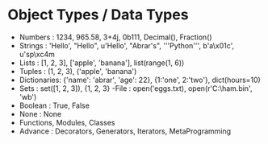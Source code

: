 # Object Types / Data Types
- Numbers : 1234, 965.58, 3+4j, 0b111, Decimal(), Fraction()
- Strings : 'Hello', "Hello", u'Hello', "Abrar's", '''Python''', b'a\x01c', u'sp\xc4m
- Lists   : [1, 2, 3], ['apple', 'banana'], list(range(1, 6))
- Tuples  : (1, 2, 3), ('apple', 'banana')
- Dictionaries: {'name': 'abrar', 'age': 22}, {1:'one', 2:'two'}, dict(hours=10)
- Sets    : set([1, 2, 3]), {1,  2, 3}
-File : open('eggs.txt), open(r'C:\ham.bin', 'wb')
- Boolean : True, False
- None : None
- Functions, Modules, Classes
- Advance : Decorators, Generators, Iterators, MetaProgramming

